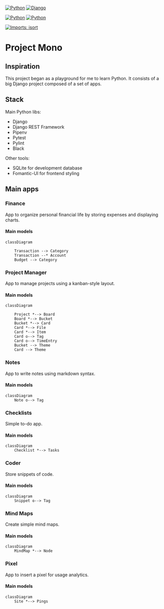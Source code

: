 [![Python](https://img.shields.io/badge/Python-3776AB?logo=python&logoColor=white)](https://www.python.org/)
[![Django](https://img.shields.io/badge/Django-092E20?logo=django&logoColor=white)](https://www.djangoproject.com/)

[![Python](https://img.shields.io/badge/maintained%3F-yes-green.svg)](#)
[![Python](https://img.shields.io/website-up-down-green-red/https/www.monoproject.info.svg)](https://www.monoproject.info/)

[![Imports: isort](https://img.shields.io/badge/%20imports-isort-%231674b1?style=flat&labelColor=ef8336)](https://pycqa.github.io/isort/)

# Project Mono

## Inspiration

This project began as a playground for me to learn Python. 
It consists of a big Django project composed of a set of apps.  

## Stack

Main Python libs:
- Django
- Django REST Framework
- Pipenv
- Pytest
- Pylint
- Black

Other tools:
- SQLite for development database
- Fomantic-UI for frontend styling

## Main apps

### Finance

App to organize personal financial life by storing expenses and displaying charts.

#### Main models
```mermaid
classDiagram

    Transaction --> Category
    Transaction --* Account
    Budget --> Category

```

### Project Manager

App to manage projects using a kanban-style layout.

#### Main models
```mermaid
classDiagram

    Project *--> Board
    Board *--> Bucket
    Bucket *--> Card
    Card *--> File
    Card *--> Item
    Card o--> Tag
    Card o--> TimeEntry
    Bucket --> Theme
    Card --> Theme

```

### Notes

App to write notes using markdown syntax.

#### Main models
```mermaid
classDiagram
    Note o--> Tag
```

### Checklists

Simple to-do app.

#### Main models
```mermaid
classDiagram
    Checklist *--> Tasks
```

### Coder

Store snippets of code.

#### Main models
```mermaid
classDiagram
    Snippet o--> Tag
```

### Mind Maps

Create simple mind maps.

#### Main models
```mermaid
classDiagram
    MindMap *--> Node
```

### Pixel

App to insert a pixel for usage analytics.

#### Main models
```mermaid
classDiagram
    Site *--> Pings
```
